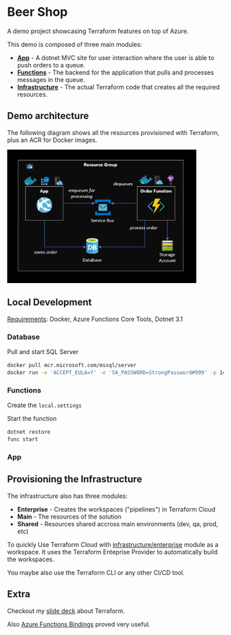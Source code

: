 # Beer Shop

A demo project showcasing Terraform features on top of Azure.

This demo is composed of three main modules:

- [**App**](/app) - A dotnet MVC site for user interaction where the user is able to push orders to a queue.
- [**Functions**](/functions) - The backend for the application that pulls and processes messages in the queue.
- [**Infrastructure**](/infrastructure) - The actual Terraform code that creates all the required resources.

## Demo architecture

The following diagram shows all the resources provisioned with Terraform, plus an ACR for Docker images.

<img src="_docs/demo.png" width="440"> </img>

## Local Development

<u>Requirements</u>: Docker, Azure Functions Core Tools, Dotnet 3.1

### Database

Pull and start SQL Server

```sh
docker pull mcr.microsoft.com/mssql/server
docker run -e 'ACCEPT_EULA=Y' -e 'SA_PASSWORD=StrongPassword#999' -p 1433:1433 -d mcr.microsoft.com/mssql/server
```

### Functions

Create the `local.settings`

Start the function

```sh
dotnet restore
func start
```

### App




## Provisioning the Infrastructure

The infrastructure also has three modules:

- **Enterprise** - Creates the workspaces ("pipelines") in Terraform Cloud
- **Main** - The resources of the solution
- **Shared** - Resources shared accross main environments (dev, qa, prod, etc)

To quickly Use Terraform Cloud with [infrastructure/enterprise](infrastructure/enterprise) module as a workspace. It uses the Terraform Enteprise Provider to automatically build the workspaces.

You maybe also use the Terraform CLI or any other CI/CD tool.

## Extra

Checkout my [slide deck](https://slides.com/epomatti/terraform) about Terraform.

Also [Azure Functions Bindings](https://docs.microsoft.com/en-us/azure/azure-functions/functions-bindings-service-bus-trigger?tabs=csharp) proved very useful.